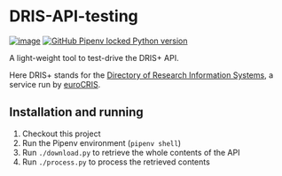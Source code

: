 # DRIS-API-testing 

[![image](https://img.shields.io/pypi/v/pipenv.svg)](../..)
[![GitHub Pipenv locked Python version](https://img.shields.io/github/pipenv/locked/python-version/jdvorak001/DRIS-API-testing)](../..)

A light-weight tool to test-drive the DRIS+ API.

Here DRIS+ stands for the [Directory of Research Information Systems](https://dspacecris.eurocris.org/cris/explore/dris), a service run by [euroCRIS](https://www.eurocris.org/).

## Installation and running

1. Checkout this project
2. Run the Pipenv environment (``pipenv shell``)
3. Run ``./download.py`` to retrieve the whole contents of the API
4. Run ``./process.py`` to process the retrieved contents
